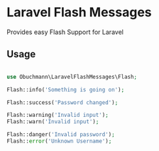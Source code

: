 # Laravel Flash Messages
Provides easy Flash Support for Laravel

## Usage

```php

use Obuchmann\LaravelFlashMessages\Flash;

Flash::info('Something is going on');

Flash::success('Password changed');

Flash::warning('Invalid input');
Flash::warn('Invalid input');

Flash::danger('Invalid password');
Flash::error('Unknown Username');



```